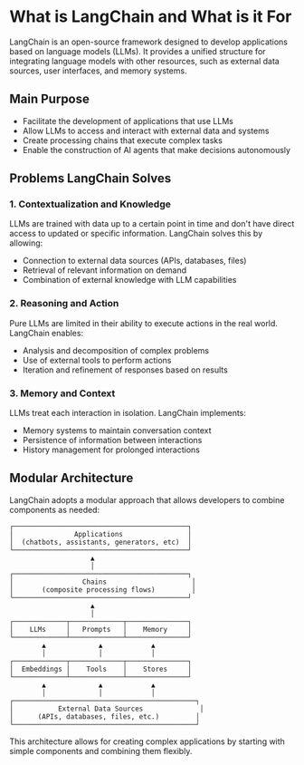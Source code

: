 # What is LangChain and What is it For

LangChain is an open-source framework designed to develop applications based on language models (LLMs). It provides a unified structure for integrating language models with other resources, such as external data sources, user interfaces, and memory systems.

## Main Purpose
- Facilitate the development of applications that use LLMs
- Allow LLMs to access and interact with external data and systems
- Create processing chains that execute complex tasks
- Enable the construction of AI agents that make decisions autonomously

## Problems LangChain Solves

### 1. Contextualization and Knowledge
LLMs are trained with data up to a certain point in time and don't have direct access to updated or specific information. LangChain solves this by allowing:
- Connection to external data sources (APIs, databases, files)
- Retrieval of relevant information on demand
- Combination of external knowledge with LLM capabilities

### 2. Reasoning and Action
Pure LLMs are limited in their ability to execute actions in the real world. LangChain enables:
- Analysis and decomposition of complex problems
- Use of external tools to perform actions
- Iteration and refinement of responses based on results

### 3. Memory and Context
LLMs treat each interaction in isolation. LangChain implements:
- Memory systems to maintain conversation context
- Persistence of information between interactions
- History management for prolonged interactions

## Modular Architecture

LangChain adopts a modular approach that allows developers to combine components as needed:

```
┌───────────────────────────────────────────┐
│               Applications                │
│  (chatbots, assistants, generators, etc)  │
└───────────────────────────────────────────┘
                    ▲
                    │
┌───────────────────────────────────────────┐
│                 Chains                     │
│       (composite processing flows)         │
└───────────────────────────────────────────┘
                    ▲
                    │
┌─────────────┬─────────────┬───────────────┐
│    LLMs     │   Prompts   │    Memory     │
└─────────────┴─────────────┴───────────────┘
        ▲             ▲            ▲
        │             │            │
┌─────────────┬─────────────┬───────────────┐
│  Embeddings │    Tools    │    Stores     │
└─────────────┴─────────────┴───────────────┘
        ▲             ▲            ▲
        │             │            │
┌─────────────────────────────────────────────┐
│           External Data Sources              │
│      (APIs, databases, files, etc.)         │
└─────────────────────────────────────────────┘
```

This architecture allows for creating complex applications by starting with simple components and combining them flexibly.